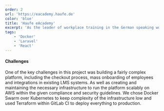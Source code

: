 ```yaml
---
order: 2
url: 'https://eacademy.haufe.de'
color: 'blue'                    
title: 'Haufe eAcademy'                    
excerpt: 'As the leader of workplace training in the German speaking world the Haufe Group started in 2019 to offer courses digitally on their new eAcademy elearning platform'
tags:
    - 'Docker'
    - 'Laravel'
    - 'React'
---
```


#### Challenges

One of the key challenges in this project was building a fairly complex platform, including the checkout process, mass onboarding of employees and integrations in existing LMS systems. As well as creating and maintaining the necessary infrastructure to run the platform scalably on AWS within the given compliance and security guidelines. We chose Docker Swarm over Kubernetes to keep complexity of the infrastructure low and used Terraform within GitLab CI to deploy everything to production.
